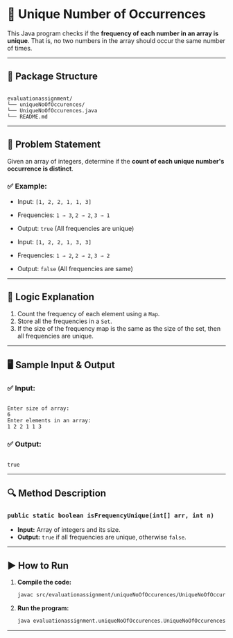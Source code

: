 
# 🔢 Unique Number of Occurrences

This Java program checks if the **frequency of each number in an array is unique**. That is, no two numbers in the array should occur the same number of times.

---

## 📁 Package Structure

```

evaluationassignment/
└── uniqueNoOfOccurences/
└── UniqueNoOfOccurences.java
└── README.md

```

---

## 📌 Problem Statement

Given an array of integers, determine if the **count of each unique number's occurrence is distinct**.

### ✅ Example:
- Input: `[1, 2, 2, 1, 1, 3]`
- Frequencies: `1 → 3`, `2 → 2`, `3 → 1`
- Output: `true` (All frequencies are unique)

- Input: `[1, 2, 2, 1, 3, 3]`
- Frequencies: `1 → 2`, `2 → 2`, `3 → 2`
- Output: `false` (All frequencies are same)

---

## 🧠 Logic Explanation

1. Count the frequency of each element using a `Map`.
2. Store all the frequencies in a `Set`.
3. If the size of the frequency map is the same as the size of the set, then all frequencies are unique.

---

## 🖥 Sample Input & Output

### ✅ Input:
```

Enter size of array:
6
Enter elements in an array:
1 2 2 1 1 3

```

### ✅ Output:
```

true

````

---

## 🔍 Method Description

### `public static boolean isFrequencyUnique(int[] arr, int n)`
- **Input:** Array of integers and its size.
- **Output:** `true` if all frequencies are unique, otherwise `false`.

---

## ▶️ How to Run

1. **Compile the code:**
   ```bash
   javac src/evaluationassignment/uniqueNoOfOccurences/UniqueNoOfOccurences.java
   ```
2. **Run the program:**
   ```bash
   java evaluationassignment.uniqueNoOfOccurences.UniqueNoOfOccurences
   ```
---

